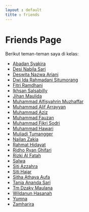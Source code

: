 ```yaml
---
layout : default
titte : friends
---
```


<h1>Friends Page</h1>
<p>Berikut teman-teman saya di kelas:</p>

<ul class="friends-list">
    <li class="bubble-effect"><a href="https://abadan1912.github.io/">Abadan Syakira</a></li>
    <li class="bubble-effect"><a href="https://desynabilasari.github.io/">Desi Nabila Sari</a></li>
    <li class="bubble-effect"><a href="https://deswitanazwa.github.io/">Deswita Nazwa Ariani</a></li>
    <li class="bubble-effect"><a href="https://dwiidarahmadanisitumorang.github.io/">Dwi Ida Rahmadani Situmorang</a></li>
    <li class="bubble-effect"><a href="https://fitriramadhani20.github.io/">Fitri Ramdhani</a></li>
    <li class="bubble-effect"><a href="https://isanbly06.github.io/">Ikhsan Salsabilly</a></li>
    <li class="bubble-effect"><a href="https://jihanmaulidia09.github.io/">Jihan Maulida</a></li>
    <li class="bubble-effect"><a href="https://alfisyahrin-26.github.io/">Muhammad Alfisyahrin Muzhaffar</a></li>
    <li class="bubble-effect"><a href="https://alifarrayyan29.github.io/">Muhammad Alif Arrayyan</a></li>
    <li class="bubble-effect"><a href="https://mhmd-aziz.github.io/">Muhammad Aziz</a></li>
    <li class="bubble-effect"><a href="https://muhammadfauzan61.github.io/">Muhammad Fauzan</a></li>
    <li class="bubble-effect"><a href="https://mfikrisodri.github.io/">Muhammad Fikri Sodri</a></li>
    <li class="bubble-effect"><a href="https://hawari-95.github.io/">Muhammad Hawari</a></li>
    <li class="bubble-effect"><a href="https://muliadi50.github.io/">Muliadi Tumangger</a></li>
    <li class="bubble-effect"><a href="https://nailanzakia.github.io/">Nailan Zakia</a></li>
    <li class="bubble-effect"><a href="https://dayat-yat.github.io/dayatyat.github.io/">Rahmat Hidayat</a></li>
    <li class="bubble-effect"><a href="https://ridhoryanghifari.github.io/">Ridho Ryan Ghifari</a></li>
    <li class="bubble-effect"><a href="https://riskialfatah.github.io/">Rizki Al Fatah</a></li>
    <li class="bubble-effect"><a href="salwaiska027.github.io">Salwa</a></li>
    <li class="bubble-effect"><a href="https://sitiazzahraaa.github.io/">Siti Azzahra</a></li>
    <li class="bubble-effect"><a href="https://sitihajar01.github.io/">Siti Hajar</a></li>
    <li class="bubble-effect"><a href="https://athayaaulfa18.github.io/">Sitha Athaya Aufa</a></li>
    <li class="bubble-effect"><a href="https://taniaanandasari.github.io/">Tania Ananda Sari</a></li>
    <li class="bubble-effect"><a href="https://akbar2224.github.io/akbar2224/">Tm Dzaky Maulana</a></li>
    <li class="bubble-effect"><a href="https://wildanunhasanah.github.io">Wildanun Hasanah</a></li>
    <li class="bubble-effect"><a href="https://yumna1711.github.io/">Yumna</a></li>
    <li class="bubble-effect"><a href="https://zamharira09.github.io/">Zamharira</a></li>
  </ul>
